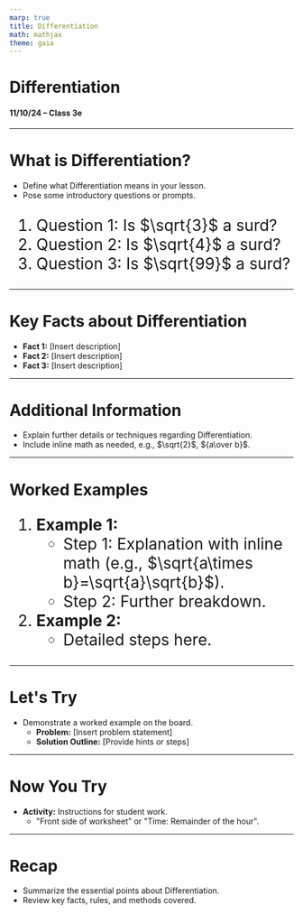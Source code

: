 ```yaml
---
marp: true
title: Differentiation
math: mathjax
theme: gaia
---
```


# Differentiation
#### 11/10/24 – Class 3e

----
# What is Differentiation?
* Define what Differentiation means in your lesson.
* Pose some introductory questions or prompts.

<style scoped>
ol {
  font-size: 28px;
}
</style>

1. Question 1: Is $\sqrt{3}$ a surd?
2. Question 2: Is $\sqrt{4}$ a surd?
3. Question 3: Is $\sqrt{99}$ a surd?

----
# Key Facts about Differentiation
* **Fact 1:** [Insert description]
* **Fact 2:** [Insert description]
* **Fact 3:** [Insert description]

----
# Additional Information
* Explain further details or techniques regarding Differentiation.
* Include inline math as needed, e.g., $\sqrt{2}$, ${a\over b}$.

----
# Worked Examples
1. **Example 1:**  
   - Step 1: Explanation with inline math (e.g., $\sqrt{a\times b}=\sqrt{a}\sqrt{b}$).
   - Step 2: Further breakdown.
2. **Example 2:**  
   - Detailed steps here.

----
# Let's Try
* Demonstrate a worked example on the board.
  - **Problem:** [Insert problem statement]
  - **Solution Outline:** [Provide hints or steps]

----
# Now You Try
* **Activity:** Instructions for student work.
  - "Front side of worksheet" or "Time: Remainder of the hour".

----
# Recap
* Summarize the essential points about Differentiation.
* Review key facts, rules, and methods covered.